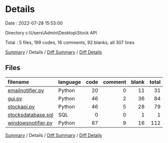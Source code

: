 # Details

Date : 2022-07-28 15:53:00

Directory c:\\Users\\Admin\\Desktop\\Stock API

Total : 5 files,  199 codes, 16 comments, 92 blanks, all 307 lines

[Summary](results.md) / Details / [Diff Summary](diff.md) / [Diff Details](diff-details.md)

## Files
| filename | language | code | comment | blank | total |
| :--- | :--- | ---: | ---: | ---: | ---: |
| [emailnotifier.py](/emailnotifier.py) | Python | 20 | 0 | 11 | 31 |
| [gui.py](/gui.py) | Python | 46 | 2 | 36 | 84 |
| [stockapi.py](/stockapi.py) | Python | 46 | 5 | 28 | 79 |
| [stocksdatabase.sql](/stocksdatabase.sql) | SQL | 0 | 0 | 1 | 1 |
| [windowsnotifier.py](/windowsnotifier.py) | Python | 87 | 9 | 16 | 112 |

[Summary](results.md) / Details / [Diff Summary](diff.md) / [Diff Details](diff-details.md)